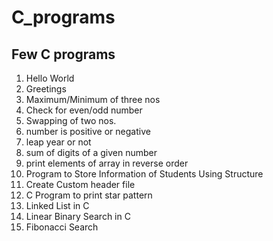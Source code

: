 # C_programs
## Few C programs
1. Hello World
2. Greetings
3. Maximum/Minimum of three nos
4. Check for even/odd number
5. Swapping of two nos.
6. number is positive or negative
7. leap year or not
8. sum of digits of a given number
9. print elements of array in reverse order 
10. Program to Store Information of Students Using Structure
11. Create Custom header file
12. C Program to print star pattern
13. Linked List in C
14. Linear Binary Search in C
15. Fibonacci Search
